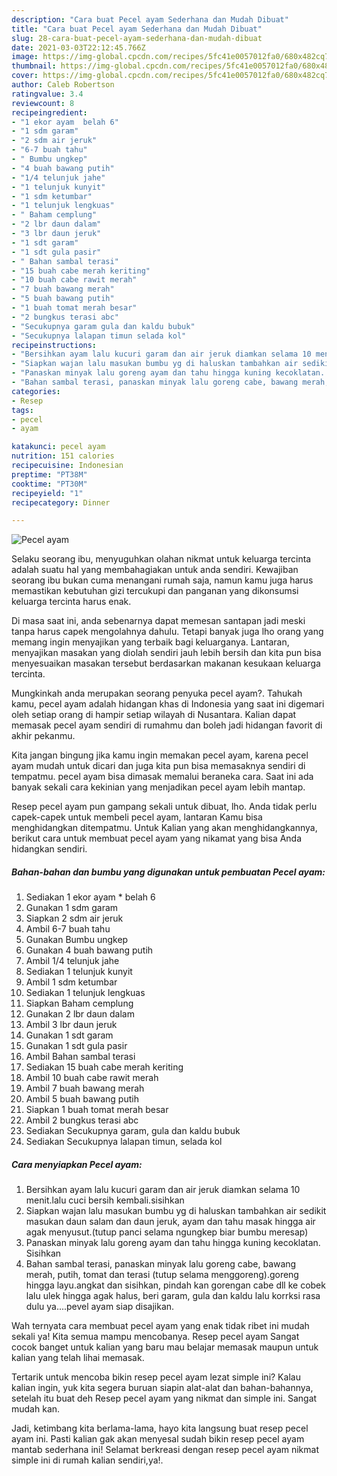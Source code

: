 ```yaml
---
description: "Cara buat Pecel ayam Sederhana dan Mudah Dibuat"
title: "Cara buat Pecel ayam Sederhana dan Mudah Dibuat"
slug: 28-cara-buat-pecel-ayam-sederhana-dan-mudah-dibuat
date: 2021-03-03T22:12:45.766Z
image: https://img-global.cpcdn.com/recipes/5fc41e0057012fa0/680x482cq70/pecel-ayam-foto-resep-utama.jpg
thumbnail: https://img-global.cpcdn.com/recipes/5fc41e0057012fa0/680x482cq70/pecel-ayam-foto-resep-utama.jpg
cover: https://img-global.cpcdn.com/recipes/5fc41e0057012fa0/680x482cq70/pecel-ayam-foto-resep-utama.jpg
author: Caleb Robertson
ratingvalue: 3.4
reviewcount: 8
recipeingredient:
- "1 ekor ayam  belah 6"
- "1 sdm garam"
- "2 sdm air jeruk"
- "6-7 buah tahu"
- " Bumbu ungkep"
- "4 buah bawang putih"
- "1/4 telunjuk jahe"
- "1 telunjuk kunyit"
- "1 sdm ketumbar"
- "1 telunjuk lengkuas"
- " Baham cemplung"
- "2 lbr daun dalam"
- "3 lbr daun jeruk"
- "1 sdt garam"
- "1 sdt gula pasir"
- " Bahan sambal terasi"
- "15 buah cabe merah keriting"
- "10 buah cabe rawit merah"
- "7 buah bawang merah"
- "5 buah bawang putih"
- "1 buah tomat merah besar"
- "2 bungkus terasi abc"
- "Secukupnya garam gula dan kaldu bubuk"
- "Secukupnya lalapan timun selada kol"
recipeinstructions:
- "Bersihkan ayam lalu kucuri garam dan air jeruk diamkan selama 10 menit.lalu cuci bersih kembali.sisihkan"
- "Siapkan wajan lalu masukan bumbu yg di haluskan tambahkan air sedikit masukan daun salam dan daun jeruk, ayam dan tahu masak hingga air agak menyusut.(tutup panci selama ngungkep biar bumbu meresap)"
- "Panaskan minyak lalu goreng ayam dan tahu hingga kuning kecoklatan. Sisihkan"
- "Bahan sambal terasi, panaskan minyak lalu goreng cabe, bawang merah, putih, tomat dan terasi (tutup selama menggoreng).goreng hingga layu.angkat dan sisihkan, pindah kan gorengan cabe dll ke cobek lalu ulek hingga agak halus, beri garam, gula dan kaldu lalu korrksi rasa dulu ya....pevel ayam siap disajikan."
categories:
- Resep
tags:
- pecel
- ayam

katakunci: pecel ayam 
nutrition: 151 calories
recipecuisine: Indonesian
preptime: "PT38M"
cooktime: "PT30M"
recipeyield: "1"
recipecategory: Dinner

---
```



![Pecel ayam](https://img-global.cpcdn.com/recipes/5fc41e0057012fa0/680x482cq70/pecel-ayam-foto-resep-utama.jpg)

Selaku seorang ibu, menyuguhkan olahan nikmat untuk keluarga tercinta adalah suatu hal yang membahagiakan untuk anda sendiri. Kewajiban seorang ibu bukan cuma menangani rumah saja, namun kamu juga harus memastikan kebutuhan gizi tercukupi dan panganan yang dikonsumsi keluarga tercinta harus enak.

Di masa  saat ini, anda sebenarnya dapat memesan santapan jadi meski tanpa harus capek mengolahnya dahulu. Tetapi banyak juga lho orang yang memang ingin menyajikan yang terbaik bagi keluarganya. Lantaran, menyajikan masakan yang diolah sendiri jauh lebih bersih dan kita pun bisa menyesuaikan masakan tersebut berdasarkan makanan kesukaan keluarga tercinta. 



Mungkinkah anda merupakan seorang penyuka pecel ayam?. Tahukah kamu, pecel ayam adalah hidangan khas di Indonesia yang saat ini digemari oleh setiap orang di hampir setiap wilayah di Nusantara. Kalian dapat memasak pecel ayam sendiri di rumahmu dan boleh jadi hidangan favorit di akhir pekanmu.

Kita jangan bingung jika kamu ingin memakan pecel ayam, karena pecel ayam mudah untuk dicari dan juga kita pun bisa memasaknya sendiri di tempatmu. pecel ayam bisa dimasak memalui beraneka cara. Saat ini ada banyak sekali cara kekinian yang menjadikan pecel ayam lebih mantap.

Resep pecel ayam pun gampang sekali untuk dibuat, lho. Anda tidak perlu capek-capek untuk membeli pecel ayam, lantaran Kamu bisa menghidangkan ditempatmu. Untuk Kalian yang akan menghidangkannya, berikut cara untuk membuat pecel ayam yang nikamat yang bisa Anda hidangkan sendiri.

<!--inarticleads1-->

##### Bahan-bahan dan bumbu yang digunakan untuk pembuatan Pecel ayam:

1. Sediakan 1 ekor ayam * belah 6
1. Gunakan 1 sdm garam
1. Siapkan 2 sdm air jeruk
1. Ambil 6-7 buah tahu
1. Gunakan  Bumbu ungkep
1. Gunakan 4 buah bawang putih
1. Ambil 1/4 telunjuk jahe
1. Sediakan 1 telunjuk kunyit
1. Ambil 1 sdm ketumbar
1. Sediakan 1 telunjuk lengkuas
1. Siapkan  Baham cemplung
1. Gunakan 2 lbr daun dalam
1. Ambil 3 lbr daun jeruk
1. Gunakan 1 sdt garam
1. Gunakan 1 sdt gula pasir
1. Ambil  Bahan sambal terasi
1. Sediakan 15 buah cabe merah keriting
1. Ambil 10 buah cabe rawit merah
1. Ambil 7 buah bawang merah
1. Ambil 5 buah bawang putih
1. Siapkan 1 buah tomat merah besar
1. Ambil 2 bungkus terasi abc
1. Sediakan Secukupnya garam, gula dan kaldu bubuk
1. Sediakan Secukupnya lalapan timun, selada kol




<!--inarticleads2-->

##### Cara menyiapkan Pecel ayam:

1. Bersihkan ayam lalu kucuri garam dan air jeruk diamkan selama 10 menit.lalu cuci bersih kembali.sisihkan
1. Siapkan wajan lalu masukan bumbu yg di haluskan tambahkan air sedikit masukan daun salam dan daun jeruk, ayam dan tahu masak hingga air agak menyusut.(tutup panci selama ngungkep biar bumbu meresap)
1. Panaskan minyak lalu goreng ayam dan tahu hingga kuning kecoklatan. Sisihkan
1. Bahan sambal terasi, panaskan minyak lalu goreng cabe, bawang merah, putih, tomat dan terasi (tutup selama menggoreng).goreng hingga layu.angkat dan sisihkan, pindah kan gorengan cabe dll ke cobek lalu ulek hingga agak halus, beri garam, gula dan kaldu lalu korrksi rasa dulu ya....pevel ayam siap disajikan.




Wah ternyata cara membuat pecel ayam yang enak tidak ribet ini mudah sekali ya! Kita semua mampu mencobanya. Resep pecel ayam Sangat cocok banget untuk kalian yang baru mau belajar memasak maupun untuk kalian yang telah lihai memasak.

Tertarik untuk mencoba bikin resep pecel ayam lezat simple ini? Kalau kalian ingin, yuk kita segera buruan siapin alat-alat dan bahan-bahannya, setelah itu buat deh Resep pecel ayam yang nikmat dan simple ini. Sangat mudah kan. 

Jadi, ketimbang kita berlama-lama, hayo kita langsung buat resep pecel ayam ini. Pasti kalian gak akan menyesal sudah bikin resep pecel ayam mantab sederhana ini! Selamat berkreasi dengan resep pecel ayam nikmat simple ini di rumah kalian sendiri,ya!.

